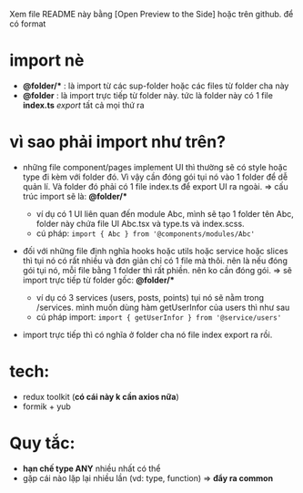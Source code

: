 Xem file README này bằng [Open Preview to the Side] hoặc trên github. để có format 

# import nè
- **@folder/\*** : là import từ các sup-folder hoặc các files từ folder cha này
- **@folder** : là import trực tiếp từ folder này. tức là folder này có 1 file **index.ts** *export* tất cả mọi thứ ra

# vì sao phải import như trên?
- những file component/pages implement UI thì thường sẽ có style hoặc type đi kèm với folder đó. Vì vậy cần đóng gói tụi nó vào 1 folder để dễ quản lí. Và folder đó phải có 1 file index.ts để export UI ra ngoài. => cấu trúc import sẽ là: **@folder/\***
   - ví dụ có 1 UI liên quan đến module Abc, mình sẽ tạo 1 folder tên Abc, folder này chứa file UI Abc.tsx và type.ts và index.scss. 
   - cú pháp: ```import { Abc } from '@components/modules/Abc'```
- đối với những file định nghĩa hooks hoặc utils hoặc service hoặc slices thì tụi nó có rất nhiều và đơn giản chỉ có 1 file mà thôi. nên là nếu đóng gói tụi nó, mỗi file bằng 1 folder thì rất phiền. nên ko cần đóng gói. => sẽ import trực tiếp từ folder gốc: **@folder/\***
    - ví dụ có 3 services (users, posts, points) tụi nó sẽ nằm trong /services. mình muốn dùng hàm getUserInfor của users thì như sau
    - cú pháp import: ```import { getUserInfor } from '@service/users'```

- import trực tiếp thì có nghĩa ở folder cha nó file index export ra rồi. 

# tech:
- redux toolkit (**có cái này k cần axios nữa**)
- formik + yub

# Quy tắc:
- **hạn chế type ANY** nhiều nhất có thể
- gặp cái nào lặp lại nhiều lần (vd: type, function) => **đẩy ra common**